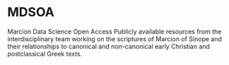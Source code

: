 # MDSOA
Marcion Data Science Open Access
Publicly available resources from the interdisciplinary team working on the scriptures of Marcion of Sinope and their relationships to canonical and non-canonical early Christian and postclassical Greek texts.
